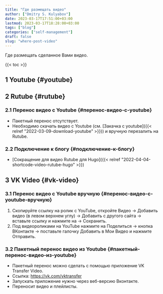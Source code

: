 ```yaml
---
title: "Где размещать видео"
author: ["Dmitry S. Kulyabov"]
date: 2023-03-17T17:51:00+03:00
lastmod: 2023-03-17T18:28:00+03:00
tags: ["blog"]
categories: ["self-management"]
draft: false
slug: "where-post-video"
---
```


Где размещать сделанное Вами видео.

<!--more-->

{{< toc >}}


## <span class="section-num">1</span> Youtube {#youtube}


## <span class="section-num">2</span> Rutube {#rutube}


### <span class="section-num">2.1</span> Перенос видео с Youtube {#перенос-видео-с-youtube}

-   Пакетный перенос отсутствует.
-   Необходимо скачать видео с Youtube (см. [Закачка с youtube]({{< relref "2022-03-09-download-youtube" >}})) и вручную перезалить на Rutube.


### <span class="section-num">2.2</span> Подключение к блогу {#подключение-к-блогу}

-   [Сокращение для видео Rutube для Hugo]({{< relref "2022-04-04-shortcode-video-rutube-hugo" >}})


## <span class="section-num">3</span> VK Video {#vk-video}


### <span class="section-num">3.1</span> Перенос видео с Youtube вручную {#перенос-видео-с-youtube-вручную}

1.  Скопируйте ссылку на ролик с YouTube, откройте Видео → Добавить видео (в левом верхнем углу) → Добавить с другого сайта → вставьте ссылку и нажмите на → Сохранить.
2.  Под видеороликами на YouTube нажмите на Поделиться → кнопка ВКонтакте → поставьте галочку Добавить в Мои Видео и нажмите Отправить.


### <span class="section-num">3.2</span> Пакетный перенос видео из Youtube {#пакетный-перенос-видео-из-youtube}

-   Пакетный перенос можно сделать с помощью приложение VK Transfer Video.
-   Ссылка: <https://vk.com/vktransfer>
-   Запускать приложение нужно через веб-версию Вконтакте.
-   Переносит видео и плейлисты.
